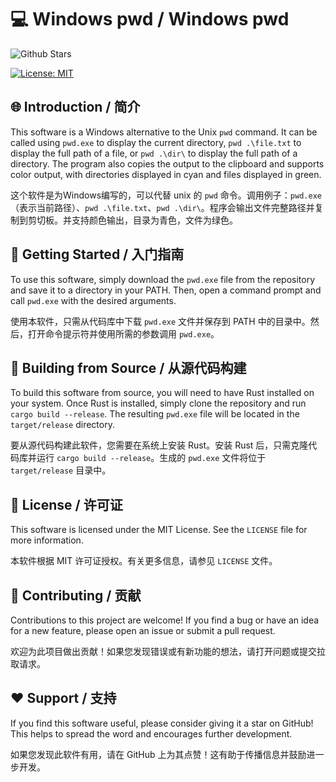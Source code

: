 # :computer: Windows pwd / Windows pwd

![Github Stars](https://img.shields.io/github/stars/xxnuo/pwd?style=social)

[![License: MIT](https://img.shields.io/badge/License-MIT-yellow.svg)](https://opensource.org/licenses/MIT)

## :globe_with_meridians: Introduction / 简介

This software is a Windows alternative to the Unix `pwd` command. It can be called using `pwd.exe` to display the current directory, `pwd .\file.txt` to display the full path of a file, or `pwd .\dir\` to display the full path of a directory. The program also copies the output to the clipboard and supports color output, with directories displayed in cyan and files displayed in green.

这个软件是为Windows编写的，可以代替 unix 的 `pwd` 命令。调用例子：`pwd.exe`（表示当前路径）、`pwd .\file.txt`、`pwd .\dir\`。程序会输出文件完整路径并复制到剪切板。并支持颜色输出，目录为青色，文件为绿色。

## :rocket: Getting Started / 入门指南

To use this software, simply download the `pwd.exe` file from the repository and save it to a directory in your PATH. Then, open a command prompt and call `pwd.exe` with the desired arguments.

使用本软件，只需从代码库中下载 `pwd.exe` 文件并保存到 PATH 中的目录中。然后，打开命令提示符并使用所需的参数调用 `pwd.exe`。

## :hammer: Building from Source / 从源代码构建

To build this software from source, you will need to have Rust installed on your system. Once Rust is installed, simply clone the repository and run `cargo build --release`. The resulting `pwd.exe` file will be located in the `target/release` directory.

要从源代码构建此软件，您需要在系统上安装 Rust。安装 Rust 后，只需克隆代码库并运行 `cargo build --release`。生成的 `pwd.exe` 文件将位于 `target/release` 目录中。

## :page_facing_up: License / 许可证

This software is licensed under the MIT License. See the `LICENSE` file for more information.

本软件根据 MIT 许可证授权。有关更多信息，请参见 `LICENSE` 文件。

## :handshake: Contributing / 贡献

Contributions to this project are welcome! If you find a bug or have an idea for a new feature, please open an issue or submit a pull request.

欢迎为此项目做出贡献！如果您发现错误或有新功能的想法，请打开问题或提交拉取请求。

## :heart: Support / 支持

If you find this software useful, please consider giving it a star on GitHub! This helps to spread the word and encourages further development.

如果您发现此软件有用，请在 GitHub 上为其点赞！这有助于传播信息并鼓励进一步开发。
